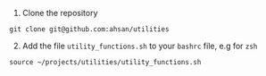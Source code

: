 1. Clone the repository
```
git clone git@github.com:ahsan/utilities
```
2. Add the file `utility_functions.sh` to your `bashrc` file, e.g for `zsh`
```
source ~/projects/utilities/utility_functions.sh
```


